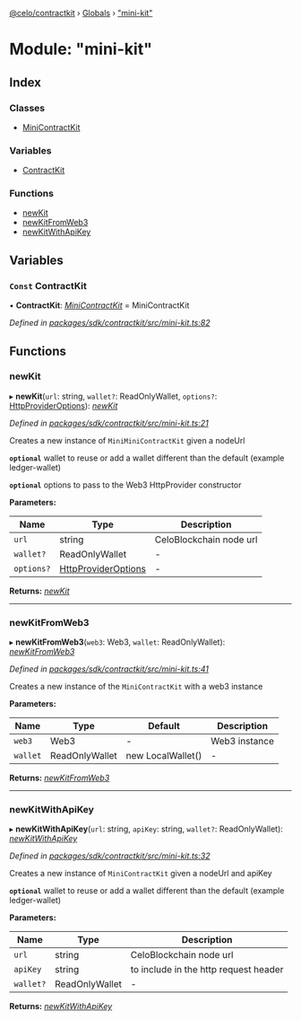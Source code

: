 [@celo/contractkit](../README.md) › [Globals](../globals.md) › ["mini-kit"](_mini_kit_.md)

# Module: "mini-kit"

## Index

### Classes

* [MiniContractKit](../classes/_mini_kit_.minicontractkit.md)

### Variables

* [ContractKit](_mini_kit_.md#const-contractkit)

### Functions

* [newKit](_mini_kit_.md#newkit)
* [newKitFromWeb3](_mini_kit_.md#newkitfromweb3)
* [newKitWithApiKey](_mini_kit_.md#newkitwithapikey)

## Variables

### `Const` ContractKit

• **ContractKit**: *[MiniContractKit](../classes/_mini_kit_.minicontractkit.md)* = MiniContractKit

*Defined in [packages/sdk/contractkit/src/mini-kit.ts:82](https://github.com/celo-org/celo-monorepo/blob/master/packages/sdk/contractkit/src/mini-kit.ts#L82)*

## Functions

###  newKit

▸ **newKit**(`url`: string, `wallet?`: ReadOnlyWallet, `options?`: [HttpProviderOptions](_setupforkits_.md#httpprovideroptions)): *[newKit](_mini_kit_.md#newkit)*

*Defined in [packages/sdk/contractkit/src/mini-kit.ts:21](https://github.com/celo-org/celo-monorepo/blob/master/packages/sdk/contractkit/src/mini-kit.ts#L21)*

Creates a new instance of `MiniMiniContractKit` given a nodeUrl

**`optional`** wallet to reuse or add a wallet different than the default (example ledger-wallet)

**`optional`** options to pass to the Web3 HttpProvider constructor

**Parameters:**

Name | Type | Description |
------ | ------ | ------ |
`url` | string | CeloBlockchain node url |
`wallet?` | ReadOnlyWallet | - |
`options?` | [HttpProviderOptions](_setupforkits_.md#httpprovideroptions) | - |

**Returns:** *[newKit](_mini_kit_.md#newkit)*

___

###  newKitFromWeb3

▸ **newKitFromWeb3**(`web3`: Web3, `wallet`: ReadOnlyWallet): *[newKitFromWeb3](_mini_kit_.md#newkitfromweb3)*

*Defined in [packages/sdk/contractkit/src/mini-kit.ts:41](https://github.com/celo-org/celo-monorepo/blob/master/packages/sdk/contractkit/src/mini-kit.ts#L41)*

Creates a new instance of the `MiniContractKit` with a web3 instance

**Parameters:**

Name | Type | Default | Description |
------ | ------ | ------ | ------ |
`web3` | Web3 | - | Web3 instance  |
`wallet` | ReadOnlyWallet | new LocalWallet() | - |

**Returns:** *[newKitFromWeb3](_mini_kit_.md#newkitfromweb3)*

___

###  newKitWithApiKey

▸ **newKitWithApiKey**(`url`: string, `apiKey`: string, `wallet?`: ReadOnlyWallet): *[newKitWithApiKey](_mini_kit_.md#newkitwithapikey)*

*Defined in [packages/sdk/contractkit/src/mini-kit.ts:32](https://github.com/celo-org/celo-monorepo/blob/master/packages/sdk/contractkit/src/mini-kit.ts#L32)*

Creates a new instance of `MiniContractKit` given a nodeUrl and apiKey

**`optional`** wallet to reuse or add a wallet different than the default (example ledger-wallet)

**Parameters:**

Name | Type | Description |
------ | ------ | ------ |
`url` | string | CeloBlockchain node url |
`apiKey` | string | to include in the http request header |
`wallet?` | ReadOnlyWallet | - |

**Returns:** *[newKitWithApiKey](_mini_kit_.md#newkitwithapikey)*
